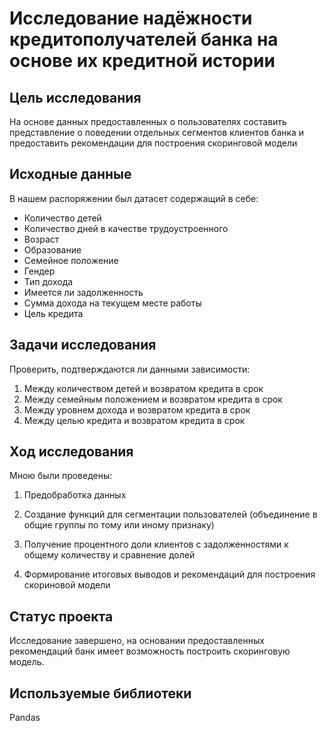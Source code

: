 # Исследование надёжности кредитополучателей банка на основе их кредитной истории

## Цель исследования
На основе данных предоставленных о пользователях составить представление о поведении отдельных сегментов клиентов банка и предоставить рекомендации для построения скоринговой модели


## Исходные данные
В нашем распоряжении был датасет содержащий в себе:
- Количество детей
- Количество дней в качестве трудоустроенного
- Возраст
- Образование
- Семейное положение
- Гендер
- Тип дохода
- Имеется ли задолженность
- Сумма дохода на текущем месте работы
- Цель кредита

## Задачи исследования
Проверить, подтверждаются ли данными зависимости:
1. Между количеством детей и возвратом кредита в срок
2. Между семейным положением и возвратом кредита в срок
3. Между уровнем дохода и возвратом кредита в срок
4. Между целью кредита и возвратом кредита в срок

## Ход исследования
Мною были проведены:
1. Предобработка данных

2. Создание функций для сегментации пользователей (объединение в общие группы по тому или иному признаку)

3. Получение процентного доли клиентов с задолженностями к общему количеству и сравнение долей

4. Формирование итоговых выводов и рекомендаций для построения скориновой модели

## Статус проекта 
Исследование завершено, на основании предоставленных рекомендаций банк имеет возможность построить скоринговую модель. 

## Используемые библиотеки

Pandas
